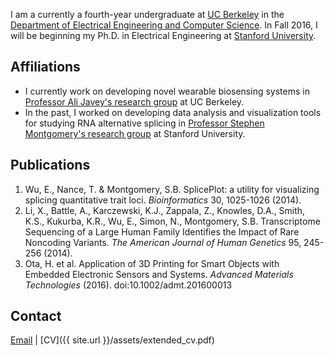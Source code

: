 I am a currently a fourth-year undergraduate at [UC Berkeley](http://berkeley.edu) in the [Department of Electrical Engineering and Computer Science](http://www.eecs.berkeley.edu).  In Fall 2016, I will be beginning my Ph.D. in Electrical Engineering at [Stanford University](http://http://ee.stanford.edu/).

## Affiliations

* I currently work on developing novel wearable biosensing systems in [Professor Ali Javey's research group](http://nano.eecs.berkeley.edu/) at UC Berkeley.
* In the past, I worked on developing data analysis and visualization tools for studying RNA alternative splicing in [Professor Stephen Montgomery's research group](http://montgomerylab.stanford.edu/) at Stanford University.

## Publications

1. Wu, E., Nance, T. & Montgomery, S.B. SplicePlot: a utility for visualizing splicing quantitative trait loci. _Bioinformatics_ 30, 1025-1026 (2014).
2. Li, X., Battle, A., Karczewski, K.J., Zappala, Z., Knowles, D.A., Smith, K.S., Kukurba, K.R., Wu, E., Simon, N., Montgomery, S.B. Transcriptome Sequencing of a Large Human Family Identifies the Impact of Rare Noncoding Variants. _The American Journal of Human Genetics_ 95, 245-256 (2014).
3. Ota, H. et al. Application of 3D Printing for Smart Objects with Embedded Electronic Sensors and Systems. _Advanced Materials Technologies_ (2016). doi:10.1002/admt.201600013

## Contact

[Email](mailto:wueric@stanford.edu) | [CV]({{ site.url }}/assets/extended_cv.pdf)
